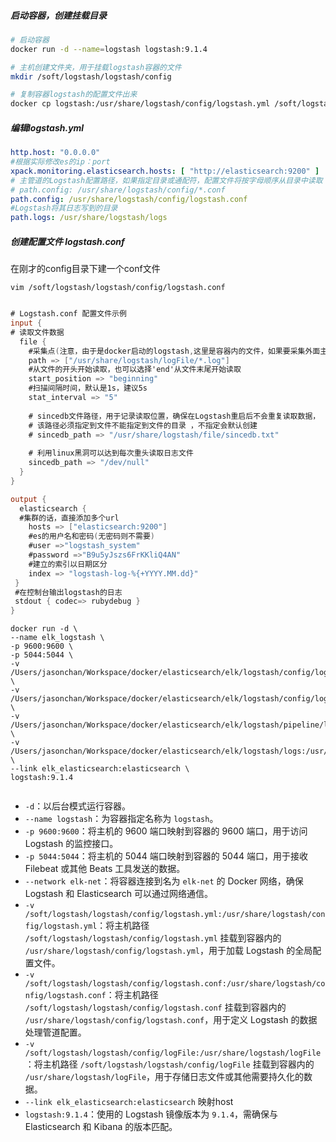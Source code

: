 ##### 启动容器，创建挂载目录

```bash
# 启动容器
docker run -d --name=logstash logstash:9.1.4

# 主机创建文件夹，用于挂载logstash容器的文件
mkdir /soft/logstash/logstash/config

# 复制容器logstash的配置文件出来
docker cp logstash:/usr/share/logstash/config/logstash.yml /soft/logstash/logstash/config/logstash.yml
```

##### 编辑logstash.yml

```yaml
http.host: "0.0.0.0"
#根据实际修改es的ip：port
xpack.monitoring.elasticsearch.hosts: [ "http://elasticsearch:9200" ]
# 主管道的Logstash配置路径，如果指定目录或通配符，配置文件将按字母顺序从目录中读取
# path.config: /usr/share/logstash/config/*.conf
path.config: /usr/share/logstash/config/logstash.conf
#Logstash将其日志写到的目录
path.logs: /usr/share/logstash/logs
```

##### 创建配置文件 logstash.conf

在刚才的config目录下建一个conf文件

`vim /soft/logstash/logstash/config/logstash.conf`

```verilog

# Logstash.conf 配置文件示例  
input {
# 读取文件数据
  file {
    #采集点(注意，由于是docker启动的logstash,这里是容器内的文件，如果要采集外面主机的日志，那么文件的路径一定要挂载正确，docker启动的时候挂载下路径就好)
    path => ["/usr/share/logstash/logFile/*.log"]
    #从文件的开头开始读取，也可以选择'end'从文件末尾开始读取
    start_position => "beginning"
    #扫描间隔时间，默认是1s，建议5s
    stat_interval => "5"
    
    # sincedb文件路径，用于记录读取位置，确保在Logstash重启后不会重复读取数据，
    # 该路径必须指定到文件不能指定到文件的目录 ，不指定会默认创建
    # sincedb_path => "/usr/share/logstash/file/sincedb.txt" 
    
    # 利用linux黑洞可以达到每次重头读取日志文件
    sincedb_path => "/dev/null"
  }
}

output {
  elasticsearch {
  #集群的话，直接添加多个url
    hosts => ["elasticsearch:9200"]
    #es的用户名和密码(无密码则不需要)
    #user =>"logstash_system"
    #password =>"B9u5yJszs6FrKKliQ4AN"
    #建立的索引以日期区分
    index => "logstash-log-%{+YYYY.MM.dd}"
 }
 #在控制台输出logstash的日志
 stdout { codec=> rubydebug }
}
```

```shell
docker run -d \
--name elk_logstash \
-p 9600:9600 \
-p 5044:5044 \
-v /Users/jasonchan/Workspace/docker/elasticsearch/elk/logstash/config/logstash.yml:/usr/share/logstash/config/logstash.yml \
-v /Users/jasonchan/Workspace/docker/elasticsearch/elk/logstash/config/logstash.conf:/usr/share/logstash/config/logstash.conf \
-v /Users/jasonchan/Workspace/docker/elasticsearch/elk/logstash/pipeline/logstash.conf:/usr/share/logstash/pipeline/logstash.conf \
-v /Users/jasonchan/Workspace/docker/elasticsearch/elk/logstash/logs:/usr/share/logstash/logFile \
--link elk_elasticsearch:elasticsearch \
logstash:9.1.4


```

- `-d`：以后台模式运行容器。
- `--name logstash`：为容器指定名称为 `logstash`。
- `-p 9600:9600`：将主机的 9600 端口映射到容器的 9600 端口，用于访问 Logstash 的监控接口。
- `-p 5044:5044`：将主机的 5044 端口映射到容器的 5044 端口，用于接收 Filebeat 或其他 Beats 工具发送的数据。
- `--network elk-net`：将容器连接到名为 `elk-net` 的 Docker 网络，确保 Logstash 和 Elasticsearch 可以通过网络通信。
- `-v /soft/logstash/logstash/config/logstash.yml:/usr/share/logstash/config/logstash.yml`：将主机路径 `/soft/logstash/logstash/config/logstash.yml` 挂载到容器内的 `/usr/share/logstash/config/logstash.yml`，用于加载 Logstash 的全局配置文件。
- `-v /soft/logstash/logstash/config/logstash.conf:/usr/share/logstash/config/logstash.conf`：将主机路径 `/soft/logstash/logstash/config/logstash.conf` 挂载到容器内的 `/usr/share/logstash/config/logstash.conf`，用于定义 Logstash 的数据处理管道配置。
- `-v /soft/logstash/logstash/config/logFile:/usr/share/logstash/logFile`：将主机路径 `/soft/logstash/logstash/config/logFile` 挂载到容器内的 `/usr/share/logstash/logFile`，用于存储日志文件或其他需要持久化的数据。
- `--link elk_elasticsearch:elasticsearch` 映射host
- `logstash:9.1.4`：使用的 Logstash 镜像版本为 `9.1.4`，需确保与 Elasticsearch 和 Kibana 的版本匹配。